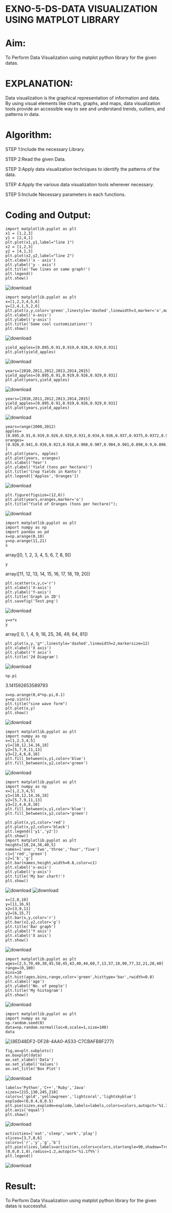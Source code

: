# EXNO-5-DS-DATA VISUALIZATION USING MATPLOT LIBRARY

# Aim:
  To Perform Data Visualization using matplot python library for the given datas.

# EXPLANATION:
Data visualization is the graphical representation of information and data. By using visual elements like charts, graphs, and maps, data visualization tools provide an accessible way to see and understand trends, outliers, and patterns in data.

# Algorithm:
STEP 1:Include the necessary Library.

STEP 2:Read the given Data.

STEP 3:Apply data visualization techniques to identify the patterns of the data.

STEP 4:Apply the various data visualization tools wherever necessary.

STEP 5:Include Necessary parameters in each functions.

# Coding and Output:
```
import matplotlib.pyplot as plt
x1 = [1,2,3]
y1 = [2,4,1]
plt.plot(x1,y1,label="line 1")
x2 = [1,2,3]
y2 = [4,1,3]
plt.plot(x2,y2,label="line 2")
plt.xlabel('x - axis')
plt.ylabel('y - axis')
plt.title('Two lines on same graph!')
plt.legend()
plt.show()
```
![download](https://github.com/user-attachments/assets/d159a969-7840-4bad-816f-c832f7dface3)
```
import matplotlib.pyplot as plt
x=[1,2,3,4,5,6]
y=[2,4,1,5,2,6]
plt.plot(x,y,color='green',linestyle='dashed',linewidth=3,marker='o',markerfacecolor='blue',markersize=12)
plt.xlabel('x-axis')
plt.ylabel('y-axis')
plt.title('Some cool customizations!')
plt.show()
```
![download](https://github.com/user-attachments/assets/8faa2031-2e4e-40ec-bac5-fca0c8d71346)
```
yield_apples=[0.895,0.91,0.919,0.926,0.929,0.931]
plt.plot(yield_apples)
```
![download](https://github.com/user-attachments/assets/175cb6f3-005c-4361-b263-7aed621e6e92)
```
years=[2010,2011,2012,2013,2014,2015]
yield_apples=[0.895,0.91,0.919,0.926,0.929,0.931]
plt.plot(years,yield_apples)
```
![download](https://github.com/user-attachments/assets/f67b6813-01dd-48b6-8989-6cfb05203584)
```
years=[2010,2011,2012,2013,2014,2015]
yield_apples=[0.895,0.91,0.919,0.926,0.929,0.931]
plt.plot(years,yield_apples)
```
![download](https://github.com/user-attachments/assets/a5c309af-aeeb-4408-9ec2-722f566bbe25)
```
years=range(2000,2012)
apples=[0.895,0.91,0.919,0.926,0.929,0.931,0.934,0.936,0.937,0.9375,0.9372,0.939]
oranges=[0.926,0.941,0.930,0.923,0.918,0.908,0.907,0.904,0.901,0.898,0.9,0.896, ]
plt.plot(years, apples)
plt.plot(years, oranges)
plt.xlabel('Year')
plt.ylabel('Yield (tons per hectare)')
plt.title('Crop Yields in Kanto')
plt.legend(['Apples','Oranges'])
```
![download](https://github.com/user-attachments/assets/83f15e3e-2f7f-4c11-8d9f-6e036070602e)
```
plt.figure(figsize=(12,6))
plt.plot(years,oranges,marker='o')
plt.title("Yield of Oranges (tons per hectare)");
```
![download](https://github.com/user-attachments/assets/e2f5b68a-ea4a-4f93-9aca-3a6d3aad0337)
```
import matplotlib.pyplot as plt
import numpy as np
import pandas as pd
x=np.arange(0,10)
y=np.arange(11,21)
x
```
array([0, 1, 2, 3, 4, 5, 6, 7, 8, 9])
```
y
```
array([11, 12, 13, 14, 15, 16, 17, 18, 19, 20])
```
plt.scatter(x,y,c='r')
plt.xlabel('X-axis')
plt.ylabel('Y-axis')
plt.title('Graph in 2D')
plt.savefig('Test.png')
```
![download](https://github.com/user-attachments/assets/3f0a6a70-3c21-40fb-bcf6-5b06e6b5d6c3)
```
y=x*x
y
```
array([ 0,  1,  4,  9, 16, 25, 36, 49, 64, 81])
```
plt.plot(x,y,'g*',linestyle='dashed',linewidth=2,markersize=12)
plt.xlabel('X axis')
plt.ylabel('Y axis')
plt.title('2d Diagram')
```
![download](https://github.com/user-attachments/assets/748883ce-1041-40cd-ac61-4633ffbb6a30)
```
np.pi
```
3.141592653589793
```
x=np.arange(0,4*np.pi,0.1)
y=np.sin(x)
plt.title("sine wave form")
plt.plot(x,y)
plt.show()
```
![download](https://github.com/user-attachments/assets/51e6a69c-c5a1-4cac-bf21-fcb4c5b19622)
```
import matplotlib.pyplot as plt
import numpy as np
x=[1,2,3,4,5]
y1=[10,12,14,16,18]
y2=[5,7,9,11,13]
y3=[2,4,6,8,10]
plt.fill_between(x,y1,color='blue')
plt.fill_between(x,y2,color='green')
```
![download](https://github.com/user-attachments/assets/3177e606-24a1-4eaf-99d3-375a1515ff3c)
```
import matplotlib.pyplot as plt
import numpy as np
x=[1,2,3,4,5]
y1=[10,12,14,16,18]
y2=[5,7,9,11,13]
y3=[2,4,6,8,10]
plt.fill_between(x,y1,color='blue')
plt.fill_between(x,y2,color='green')

plt.plot(x,y1,color='red')
plt.plot(x,y2,color='black')
plt.legend(['y1','y2'])
plt.show()
import matplotlib.pyplot as plt
height=[10,24,36,40,5]
names=['one','two','three','four','five']
c1=['red','green']
c2=['b','g']
plt.bar(names,height,width=0.8,color=c1)
plt.xlabel('x-axis')
plt.ylabel('y-axis')
plt.title('My bar chart!')
plt.show()
```
![download](https://github.com/user-attachments/assets/240b54e3-554b-47c7-b7d6-f86949816abb)
![download](https://github.com/user-attachments/assets/2baad53d-0cfc-455d-a325-5b9fffb7111f)
```
x=[2,8,10]
y=[11,16,9]
x2=[3,9,11]
y2=[6,15,7]
plt.bar(x,y,color='r')
plt.bar(x2,y2,color='g')
plt.title('Bar graph')
plt.ylabel('Y axis')
plt.xlabel('X axis')
plt.show()
```
![download](https://github.com/user-attachments/assets/601937df-e36f-4f68-9c00-e2b9b2ffad43)
```
import matplotlib.pyplot as plt
ages=[2,5,70,40,30,45,50,45,43,40,44,60,7,13,57,18,90,77,32,21,20,40]
range=(0,100)
bins=10
plt.hist(ages,bins,range,color='green',histtype='bar',rwidth=0.8)
plt.xlabel('age')
plt.ylabel('No. of people')
plt.title('My histogram')
plt.show()
```
![download](https://github.com/user-attachments/assets/1444142e-c166-4e52-acd6-e8a89bda447c)
```
import matplotlib.pyplot as plt
import numpy as np
np.random.seed(0)
data=np.random.normal(loc=0,scale=1,size=100)
data
```
![{8ED48DF2-DF28-4AA0-A533-C7CBAFB8F277}](https://github.com/user-attachments/assets/7d641197-ba3f-48fd-88c2-bbaf00640293)
```
fig,ax=plt.subplots()
ax.boxplot(data)
ax.set_xlabel('Data')
ax.set_ylabel('Values')
ax.set_title('Box Plot')
```
![download](https://github.com/user-attachments/assets/d811b4f0-5964-4e8f-8910-2fbe8af69a9d)
```
labels='Python','C++','Ruby','Java'
sizes=[215,130,245,210]
colors=['gold','yellowgreen','lightcoral','lightskyblue']
explode=(0,0.4,0,0.5)
plt.pie(sizes,explode=explode,labels=labels,colors=colors,autopct='%1.1f%%',shadow=True)
plt.axis('equal')
plt.show()
```
![download](https://github.com/user-attachments/assets/a97675a1-855d-43dc-a1f5-a5e209f0e9f6)
```
activities=['eat','sleep','work','play']
slices=[3,7,8,6]
colors=['r','y','g','b']
plt.pie(slices,labels=activities,colors=colors,startangle=90,shadow=True,explode=(0,0,0.1,0),radius=1.2,autopct='%1.1f%%')
plt.legend()
```
![download](https://github.com/user-attachments/assets/3340121c-bff8-44c9-a875-82a72fc03e56)










# Result:
To Perform Data Visualization using matplot python library for the given datas is successful. 
